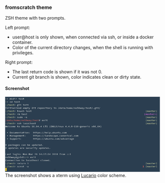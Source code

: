### fromscratch theme

ZSH theme with two prompts.

Left prompt:
  - user@host is only shown, when connected via ssh, or inside a docker container.
  - Color of the current directory changes, when the shell is running with privileges.

Right prompt:
  - The last return code is shown if it was not 0.
  - Current git branch is shown, color indicates clean or dirty state.

#### Screenshot
![screenshot.png](screenshot.png)
The screenshot shows a xterm using [Lucario](https://github.com/raphamorim/lucario) color scheme.
